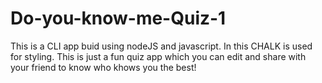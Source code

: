 # Do-you-know-me-Quiz-1


This is a CLI app buid using nodeJS and javascript. In this CHALK is used for styling. This is just a fun quiz app which you can edit and share with your friend to know who khows you the best! 
